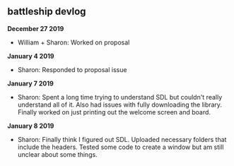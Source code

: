 ## battleship devlog

<b> December 27 2019 </b>
- William + Sharon: Worked on proposal

<b> January 4 2019 </b>
- Sharon: Responded to proposal issue

<b> January 7 2019 </b>
- Sharon: Spent a long time trying to understand SDL but couldn't really understand all of it. Also had issues with fully downloading the library. Finally worked on just printing out the welcome screen and board.

<b> January 8 2019 </b>
- Sharon: Finally think I figured out SDL. Uploaded necessary folders that include the headers. Tested some code to create a window but am still unclear about some things.
